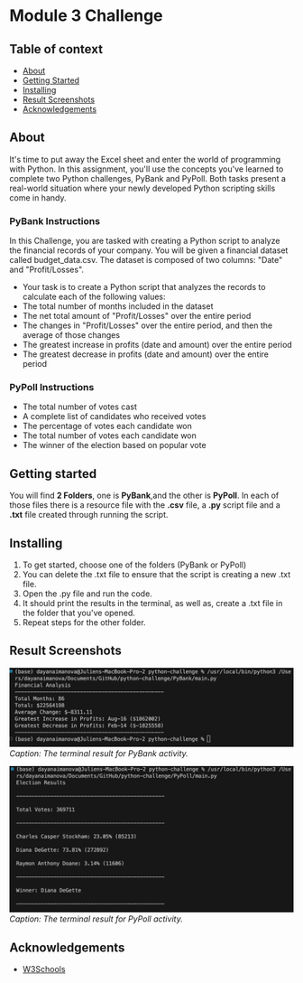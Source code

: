 # Module 3 Challenge

## Table of context

- [About](#about)
- [Getting Started](#getting_started)
- [Installing](#installing)
- [Result Screenshots](#result_screenshots)
- [Acknowledgements](#Acknowledgements)

## About

It's time to put away the Excel sheet and enter the world of programming with Python. In this assignment, you'll use the concepts you've learned to complete two Python challenges, PyBank and PyPoll. Both tasks present a real-world situation where your newly developed Python scripting skills come in handy.

### PyBank Instructions
In this Challenge, you are tasked with creating a Python script to analyze the financial records of your company. You will be given a financial dataset called budget_data.csv. The dataset is composed of two columns: "Date" and "Profit/Losses".
- Your task is to create a Python script that analyzes the records to calculate each of the following values:
- The total number of months included in the dataset
- The net total amount of "Profit/Losses" over the entire period
- The changes in "Profit/Losses" over the entire period, and then the average of those changes
- The greatest increase in profits (date and amount) over the entire period
- The greatest decrease in profits (date and amount) over the entire period

### PyPoll Instructions
- The total number of votes cast
- A complete list of candidates who received votes
- The percentage of votes each candidate won
- The total number of votes each candidate won
- The winner of the election based on popular vote


## Getting started

You will find **2 Folders**, one is **PyBank**,and the other is **PyPoll**. In each of those files there is a resource file with the **.csv** file, a **.py** script file and a **.txt** file created through running the script.

## Installing

1) To get started, choose one of the folders (PyBank or PyPoll)
2) You can delete the .txt file to ensure that the script is creating a new .txt file.
3) Open the .py file and run the code.
4) It should print the results in the terminal, as well as, create a .txt file in the folder that you've opened.
5) Repeat steps for the other folder. 

## Result Screenshots

![Terminal_pybank](Screenshots/Terminal_pybank.png)
*Caption: The terminal result for PyBank activity.*

![Terminal_pypoll](Screenshots/Terminal_poll.png)
*Caption: The terminal result for PyPoll activity.*

## Acknowledgements

- [W3Schools](https://www.w3schools.com/python/)
